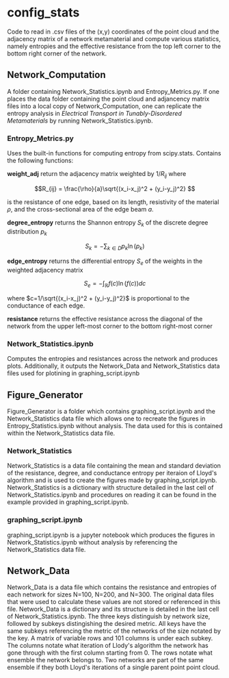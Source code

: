 # config_stats
Code to read in .csv files of the (x,y) coordinates of the point cloud and the adjacency matrix of a network metamaterial and compute various statistics, namely entropies and the effective resistance from the top left corner to the bottom right corner of the network.

## Network_Computation 

A folder containing Network_Statistics.ipynb and Entropy_Metrics.py. If one places the data folder containing the point cloud and adjancency matrix files into a local copy of Network_Computation, one can replicate the entropy analysis in _Electrical Transport in Tunably-Disordered Metamaterials_ by running Network_Statistics.ipynb.

### Entropy_Metrics.py
Uses the built-in functions for computing entropy from scipy.stats.  Contains the following functions:

**weight_adj** return the adjacency matrix weighted by $1/R_{ij}$ where 
```math
R_{ij} = \frac{\rho}{a}\sqrt{(x_i-x_j)^2 + (y_i-y_j)^2} 
```
is the resistance of one edge, based on its length, resistivity of the material $\rho$, and the cross-sectional area of the edge beam $a$.

**degree_entropy** returns the Shannon entropy $S_k$ of the discrete degree distribution $p_k$
```math
S_k = -\sum_{k\in D} p_k\ln(p_k)
```

**edge_entropy** returns the differential entropy $S_e$ of the weights in the weighted adjacency matrix
```math
S_e = -\int_{\mathbb{R}} f(c)\ln(f(c))dc
```
where $c=1/\sqrt{(x_i-x_j)^2 + (y_i-y_j)^2}$ is proportional to the conductance of each edge.

**resistance** returns the effective resistance across the diagonal of the network from the 
upper left-most corner to the bottom right-most corner


### Network_Statistics.ipynb
Computes the entropies and resistances across the network and produces plots. Additionally, it outputs the Network_Data and Network_Statistics data files used for plotining in graphing_script.ipynb

## Figure_Generator
Figure_Generator is a folder which contains graphing_script.ipynb and the Network_Statistics data file which allows one to recreate the figures in Entropy_Statistics.ipynb without analysis. The data used for this is contained within the Network_Statistics data file. 

### Network_Statistics

Network_Statistics is a data file containing the mean and standard deviation of the resistance, degree, and conductance entropy per iteraion of Lloyd's algorithm and is used to create the figures made by graphing_script.ipynb. Network_Statistics is a dictionary with structure detailed in the last cell of Network_Statistics.ipynb and procedures on reading it can be found in the example provided in graphing_script.ipynb.

### graphing_script.ipynb 

graphing_script.ipynb is a jupyter notebook which produces the figures in Network_Statistics.ipynb without analysis by referencing the Network_Statistics data file.

## Network_Data
Network_Data is a data file which contains the resistance and entropies of each network for sizes N=100, N=200, and N=300. The original data files that were used to calculate these values are not stored or referenced in this file. Network_Data is a dictionary and its structure is detailed in the last cell of Network_Statistics.ipynb. The three keys distinguish by network size, followed by subkeys distingishing the desired metric. All keys have the same subkeys referencing the metric of the networks of the size notated by the key. A matrix of variable rows and 101 columns is under each subkey. The columns notate what iteration of Llody's algorithm the network has gone through with the first column starting from 0. The rows notate what ensemble the network belongs to. Two networks are part of the same ensemble if they both Lloyd's iterations of a single parent point point cloud.
